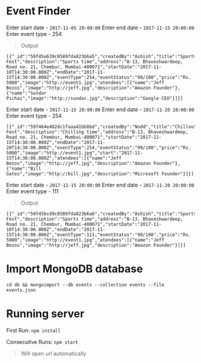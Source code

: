 # Event Finder

Enter start date - `2017-11-05 20:00:00`
Enter end date - `2017-11-15 20:00:00`
Enter event type - 254

> Output
```
[{"_id":"59f45a639c0589fda823b6a5","createdBy":"Ashish","title":"Sports Fest","description":"Sports time","address":"B-13, Bhaveshwardeep, Road no. 21, Chembur, Mumbai-400071","startDate":"2017-11-10T14:30:00.000Z","endDate":"2017-11-15T14:30:00.000Z","eventType":254,"eventStatus":"99/100","price":"Rs. 5000","image":"http://event1.jpg","atendees":[{"name":"Jeff Bezos","image":"http://jeff.jpg","description":"Amazon Founder"},{"name":"Sundar Pichai","image":"http://sundar.jpg","description":"Google CEO"}]}]
```

Enter start date - `2017-11-15 20:00:00`
Enter end date - `2017-11-20 20:00:00`
Enter event type - 254
```
[{"_id":"59f464e482dc1faaa41bb8bd","createdBy":"Nodd","title":"Chillout Fest","description":"Chilling time","address":"B-13, Bhaveshwardeep, Road no. 21, Chembur, Mumbai-400071","startDate":"2017-11-15T14:30:00.000Z","endDate":"2017-11-20T14:30:00.000Z","eventType":254,"eventStatus":"99/100","price":"Rs. 5000","image":"http://event1.jpg","start":"2017-11-15T14:30:00.000Z","atendees":[{"name":"Jeff Bezos","image":"http://jeff.jpg","description":"Amazon Founder"},{"name":"Bill Gates","image":"http://bill.jpg","description":"Microsoft Founder"}]}]
```

Enter start date - `2017-11-15 20:00:00`
Enter end date - `2017-11-20 20:00:00`
Enter event type - 111

> Output
```
[{"_id":"59f45bcd9c0589fda823b6a6","createdBy":"Ashish","title":"Sports Fest","description":"Sports time","address":"B-13, Bhaveshwardeep, Road no. 21, Chembur, Mumbai-400071","startDate":"2017-11-10T14:30:00.000Z","endDate":"2017-11-15T14:30:00.000Z","eventType":111,"eventStatus":"99/100","price":"Rs. 5000","image":"http://event1.jpg","atendees":[{"name":"Jeff Bezos","image":"http://jeff.jpg","description":"Amazon Founder"}]}]
```

# Import MongoDB database

`cd db && mongoimport --db events --collection events --file events.json`

# Running server

First Run:
`npm install`

Consecutive Runs:
`npm start`
> Will open url automatically

